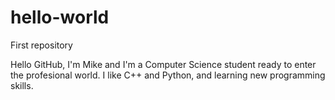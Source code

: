 # hello-world
First repository


Hello GitHub, I'm Mike and I'm a Computer Science student ready to enter the profesional world. I like C++ and Python, and learning new programming skills.
